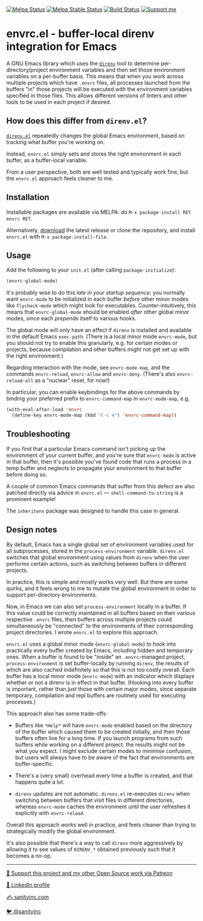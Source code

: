 [![Melpa Status](http://melpa.org/packages/envrc-badge.svg)](https://melpa.org/#/envrc)
[![Melpa Stable Status](http://stable.melpa.org/packages/envrc-badge.svg)](http://stable.melpa.org/#/envrc)
[![Build Status](https://github.com/purcell/envrc/actions/workflows/test.yml/badge.svg)](https://github.com/purcell/envrc/actions/workflows/test.yml)
<a href="https://www.patreon.com/sanityinc"><img alt="Support me" src="https://img.shields.io/badge/Support%20Me-%F0%9F%92%97-ff69b4.svg"></a>

# envrc.el - buffer-local direnv integration for Emacs

A GNU Emacs library which uses the [`direnv`](https://direnv.net/) tool
to determine per-directory/project environment variables and then set
those environment variables on a per-buffer basis. This means that when you
work across multiple projects which have `.envrc` files, all processes
launched from the buffers "in" those projects will be executed with
the environment variables specified in those files. This allows
different versions of linters and other tools to be used in each
project if desired.

## How does this differ from `direnv.el`?

[`direnv.el`](https://github.com/wbolster/emacs-direnv) repeatedly
changes the global Emacs environment, based on tracking what buffer
you're working on.

Instead, `envrc.el` simply sets and stores the right environment in
each buffer, as a buffer-local variable.

From a user perspective, both are well tested and typically work fine,
but the `envrc.el` approach feels cleaner to me.

## Installation

Installable packages are available via MELPA: do
`M-x package-install RET envrc RET`.

Alternatively, [download][]
the latest release or clone the repository, and install
`envrc.el` with `M-x package-install-file`.

## Usage

Add the following to your `init.el` (after calling `package-initialize`):

```el
(envrc-global-mode)
```

It's probably wise to do this *late in your startup sequence*: you
normally want `envrc-mode` to be initialized in each buffer *before*
other minor modes like `flycheck-mode` which might look for
executables. Counter-intuitively, this means that `envrc-global-mode`
should be enabled *after* other global minor modes, since each
_prepends_ itself to various hooks.

The global mode will only have an effect if `direnv` is installed and
available in the default Emacs `exec-path`. (There is a local minor
mode `envrc-mode`, but you should not try to enable this granularly,
e.g. for certain modes or projects, because compilation and other
buffers might not get set up with the right environment.)

Regarding interaction with the mode, see `envrc-mode-map`, and the
commands `envrc-reload`, `envrc-allow` and `envrc-deny`. (There's also
`envrc-reload-all` as a "nuclear" reset, for now!)

In particular, you can enable keybindings for the above commands by
binding your preferred prefix to `envrc-command-map` in
`envrc-mode-map`, e.g.

```el
(with-eval-after-load 'envrc
  (define-key envrc-mode-map (kbd "C-c e") 'envrc-command-map))
```

## Troubleshooting

If you find that a particular Emacs command isn't picking up the
environment of your current buffer, and you're sure that `envrc-mode`
is active in that buffer, then it's possible you've found code that
runs a process in a temp buffer and neglects to propagate your
environment to that buffer before doing so.

A couple of common Emacs commands that suffer from this defect are also
patched directly via advice in `envrc.el` — `shell-command-to-string`
is a prominent example!

The `inheritenv` package was designed to handle this case in general.

## Design notes

By default, Emacs has a single global set of environment variables
used for all subprocesses, stored in the `process-environment`
variable. `direnv.el` switches that global environment using values
from `direnv` when the user performs certain actions, such as
switching between buffers in different projects.

In practice, this is simple and mostly works very well. But there are
some quirks, and it feels wrong to me to mutate the global environment
in order to support per-directory environments.

Now, in Emacs we can also set `process-environment` locally in a
buffer. If this value could be correctly maintained in all buffers
based on their various respective `.envrc` files, then buffers across
multiple projects could simultaneously be "connected" to the
environments of their corresponding project directories. I wrote
`envrc.el` to explore this approach.

`envrc.el` uses a global minor mode (`envrc-global-mode`) to hook into
practically every buffer created by Emacs, including hidden and
temporary ones. When a buffer is found to be "inside" an
`.envrc`-managed project, `process-environment` is set buffer-locally
by running `direnv`, the results of which are also cached indefinitely
so that this is not too costly overall. Each buffer has a local minor
mode (`envrc-mode`) with an indicator which displays whether or not a
direnv is in effect in that buffer. (Hooking into every buffer is
important, rather than just those with certain major modes, since
separate temporary, compilation and repl buffers are routinely used
for executing processes.)

This approach also has some trade-offs:

* Buffers like `*Help*` will have `envrc-mode` enabled based on the
  directory of the buffer which caused them to be created initially,
  and then those buffers often live for a long time. If you launch
  programs from such buffers while working on a different project, the
  results might not be what you expect. I might exclude certain modes
  to minimise confusion, but users will always have to be aware of the
  fact that environments are buffer-specific.

* There's a (very small) overhead every time a buffer is created, and
  that happens quite a lot.

* `direnv` updates are not automatic. `direnv.el` re-executes `direnv`
  when switching between buffers that visit files in different
  directories, whereas `envrc-mode` caches the environment until the
  user refreshes it explicitly with `envrc-reload`.

Overall this approach works well in practice, and feels cleaner than
trying to strategically modify the global environment.

It's also possible that there's a way to call `direnv` more
aggressively by allowing it to see values of `DIRENV_*` obtained
previously such that it becomes a no-op.



[download]: https://github.com/purcell/envrc/tags


<hr>


[💝 Support this project and my other Open Source work via Patreon](https://www.patreon.com/sanityinc)

[💼 LinkedIn profile](https://uk.linkedin.com/in/stevepurcell)

[✍ sanityinc.com](http://www.sanityinc.com/)

[🐦 @sanityinc](https://twitter.com/sanityinc)

